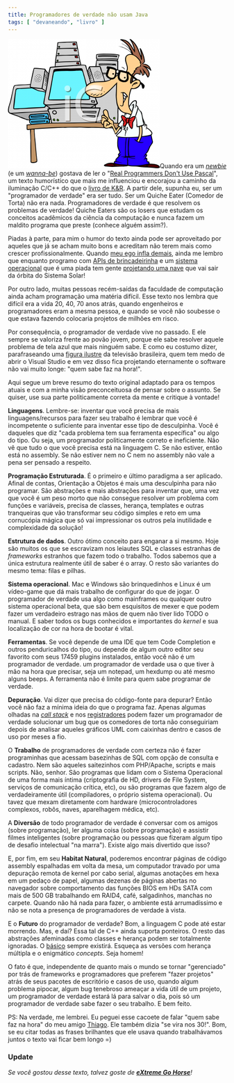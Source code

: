 ```yaml
---
title: Programadores de verdade não usam Java
tags: [ "devaneando", "livro" ]
---
```


![Real Programmer](/images/real-programmer.png)Quando era um [_newbie_](http://www.caloni.com.br/o-passado-torto-de-um-programador-por-acaso) (e um [_wanna-be_](http://www.caloni.com.br/barata-eletrica-e-o-hacker-de-antigamente)) gostava de ler o "[Real Programmers Don't Use Pascal](http://rixstep.com/2/2/20071015,00.shtml)", um texto humorístico que mais me influenciou e encorajou a caminho da iluminação C/C++ do que o [livro de K&R](http://www.caloni.com.br/the-c-programming-language). A partir dele, supunha eu, ser um "programador de verdade" era ser tudo. Ser um Quiche Eater (Comedor de Torta) não era nada. Programadores de verdade é que resolvem os problemas de verdade! Quiche Eaters são os losers que estudam os conceitos acadêmicos da ciência da computação e nunca fazem um maldito programa que preste (conhece alguém assim?).

Piadas à parte, para mim o humor do texto ainda pode ser aproveitado por aqueles que já se acham muito bons e acreditam não terem mais como crescer profissionalmente. Quando [meu ego infla demais](http://www.caloni.com.br/entrevista-com-o-caloni-no-do-zero-ao-mestre), ainda me lembro que enquanto programo com [APIs de brincadeirinha](http://www.caloni.com.br/retorno-do-pathisdirectory) e um [sistema operacional](http://www.caloni.com.br/por-que-minha-dll-travou) que é uma piada tem gente [projetando uma nave](http://www.ccppbrasil.org/wiki/Bugs_dif%C3%ADceis_de_achar) que vai sair da órbita do Sistema Solar!

Por outro lado, muitas pessoas recém-saídas da faculdade de computação ainda acham programação uma matéria difícil. Esse texto nos lembra que difícil era a vida 20, 40, 70 anos atrás, quando engenheiros e programadores eram a mesma pessoa, e quando se você não soubesse o que estava fazendo colocaria projetos de milhões em risco.

Por consequência, o programador de verdade vive no passado. E ele sempre se valoriza frente ao povão jovem, porque ele sabe resolver aquele problema de tela azul que mais ninguém sabe. E como eu costumo dizer, parafraseando uma [figura ilustre](http://pt.wikipedia.org/wiki/Fausto_Silva) da televisão brasileira, quem tem medo de abrir o Visual Studio e em vez disso fica projetando eternamente o software não vai muito longe: "quem sabe faz na hora!".

Aqui segue um breve resumo do texto original adaptado para os tempos atuais e com a minha visão preconceituosa de pensar sobre o assunto. Se quiser, use sua parte politicamente correta da mente e critique à vontade!



**Linguagens**. Lembre-se: inventar que você precisa de mais linguagens/recursos para fazer seu trabalho é lembrar que você é incompetente o suficiente para inventar esse tipo de desculpinha. Você é daqueles que diz "cada problema tem sua ferramenta específica" ou algo do tipo. Ou seja, um programador politicamente correto e ineficiente. Não vê que tudo o que você precisa está na linguagem C. Se não estiver, então está no assembly. Se não estiver nem no C nem no assembly não vale a pena ser pensado a respeito.

**Programação Estruturada**. É o primeiro e último paradigma a ser aplicado. Afinal de contas, Orientação a Objetos é mais uma desculpinha para não programar. São abstrações e mais abstrações para inventar que, uma vez que você é um peso morto que não consegue resolver um problema com funções e variáveis, precisa de classes, herança, templates e outras tranqueiras que vão transformar seu código simples e reto em uma cornucópia mágica que só vai impressionar os outros pela inutilidade e complexidade da solução!

**Estrutura de dados**. Outro ótimo conceito para enganar a si mesmo. Hoje são muitos os que se escravizam nos leiautes SQL e classes estranhas de _frameworks_ estranhos que fazem todo o trabalho. Todos sabemos que a única estrutura realmente útil de saber é o array. O resto são variantes do mesmo tema: filas e pilhas.

**Sistema operacional**. Mac e Windows são brinquedinhos e Linux é um vídeo-game que dá mais trabalho de configurar do que de jogar. O programador de verdade usa algo como mainframes ou qualquer outro sistema operacional beta, que são bem esquisitos de mexer e que podem fazer um verdadeiro estrago nas mãos de quem não tiver lido TODO o manual. E saber todos os bugs conhecidos e importantes do _kernel_ e sua localização de cor na hora de bootar é vital.

**Ferramentas**. Se você depende de uma IDE que tem Code Completion e outros penduricalhos do tipo, ou depende de algum outro editor seu favorito com seus 17459 plugins instalados, então você não é um programador de verdade. um programador de verdade usa o que tiver à mão na hora que precisar, seja um notepad, um hexdump ou até mesmo alguns beeps. A ferramenta não é limite para quem sabe programar de verdade.

**Depuração**. Vai dizer que precisa do código-fonte para depurar? Então você não faz a mínima ideia do que o programa faz. Apenas algumas olhadas na [_call stack_](http://www.caloni.com.br/aprendendo-assembly-com-o-depurador) e nos [registradores](http://www.caloni.com.br/basico-do-basico-assembly) podem fazer um programador de verdade solucionar um bug que os comedores de torta não conseguiriam depois de analisar aqueles gráficos UML com caixinhas dentro e casos de uso por meses a fio.

O **Trabalho** de programadores de verdade com certeza não é fazer programinhas que acessam basezinhas de SQL com opção de consulta e cadastro. Nem são aqueles saitezinhos com PHP/Apache, scripts e mais scripts. Não, senhor. São programas que lidam com o Sistema Operacional de uma forma mais íntima (criptografia de HD, drivers de File System, serviços de comunicação crítica, etc), ou são programas que fazem algo de verdadeiramente útil (compiladores, o próprio sistema operacional). Ou tavez que mexam diretamente com hardware (microcontroladores complexos, robôs, naves, aparelhagem médica, etc).

A **Diversão** de todo programador de verdade é conversar com os amigos (sobre programação), ler alguma coisa (sobre programação) e assistir filmes inteligentes (sobre programação ou pessoas que fizeram algum tipo de desafio intelectual "na marra"). Existe algo mais divertido que isso?

E, por fim, em seu **Habitat Natural**, poderemos encontrar páginas de código assembly espalhadas em volta da mesa, um computador travado por uma depuração remota de kernel por cabo serial, algumas anotações em hexa em um pedaço de papel, algumas dezenas de páginas abertas no navegador sobre comportamento das funções BIOS em HDs SATA com mais de 500 GB trabalhando em RAID4, café, salgadinhos, manchas no carpete. Quando não há nada para fazer, o ambiente está arrumadíssimo e não se nota a presença de programadores de verdade à vista.

E o **Futuro** do programador de verdade? Bom, a linguagem C pode até estar morrendo. Mas, e daí? Essa tal de C++ ainda suporta ponteiros. O resto das abstrações afeminadas como classes e herança podem ser totalmente ignoradas. O [básico](http://brazil.joelonsoftware.com/Articles/BacktoBasics.html) sempre existirá. Esqueça as versões com herança múltipla e o enigmático _concepts_. Seja homem!

O fato é que, independente de quanto mais o mundo se tornar "gerenciado" por trás de frameworks e programadores que preferem "fazer projetos" atrás de seus pacotes de escritório e casos de uso, quando algum problema pipocar, algum bug tenebroso ameaçar a vida útil de um projeto, um programador de verdade estará lá para salvar o dia, pois só um programador de verdade sabe fazer o seu trabalho. E bem feito.

PS: Na verdade, me lembrei. Eu peguei esse cacoete de falar "quem sabe faz na hora" do meu amigo [Thiago](http://codebehind.wordpress.com/). Ele também dizia "se vira nos 30!". Bom, se eu citar todas as frases brilhantes que ele usava quando trabalhávamos juntos o texto vai ficar bem longo =)


### Update


_Se você gostou desse texto, talvez goste de **[eXtreme Go Horse](http://www.caloni.com.br/extreme-go-horse)**!_
